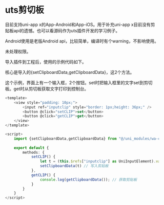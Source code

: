 # uts剪切板

目前支持uni-app x的App-Android和App-iOS。用于补充uni-app x目前没有剪贴板api的遗憾。也可以看源码作为uts插件开发的学习例子。

Android使用是老版Android api，比较简单，编译时有个warning，不影响使用。

未处理权限。

导入插件到工程后，使用的示例代码如下。

核心是导入的{setClipboardData,getClipboardData}，这2个方法。

这个示例，界面上有一个输入框，2个按钮。set时把输入框里的文字set到剪切板。get时从剪切板获取文字打印到控制台。

```ts
<template>
	<view style="padding: 10px;">
		<input ref="inputclip" style="border: 1px;height: 36px;" />
		<button @click="setCLIP">set</button>
		<button @click="getCLIP">get</button>
	</view>
</template>

<script>
	import {setClipboardData,getClipboardData} from "@/uni_modules/wa-clipboard";
	
	export default {
		methods: {
			setCLIP() {
				let t = (this.$refs["inputclip"] as UniInputElement).value
				setClipboardData(t) // 写入剪贴板
			},
			getCLIP() {
				console.log(getClipboardData()); // 获取剪贴板
			}
		}
	}
</script>

```
